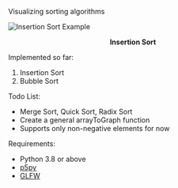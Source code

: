 Visualizing sorting algorithms

![Insertion Sort Example](https://i.imgur.com/uQPXtq1.gif)
<p style="text-align: center;"><b>Insertion Sort</b></p>

Implemented so far:
1. Insertion Sort
2. Bubble Sort


Todo List:
- Merge Sort, Quick Sort, Radix Sort
- Create a general arrayToGraph function
- Supports only non-negative elements for now


Requirements:
- Python 3.8 or above
- [p5py](https://github.com/p5py/p5)
- [GLFW](https://www.glfw.org/)
